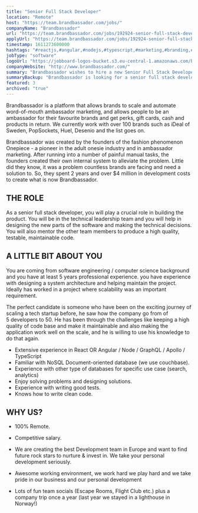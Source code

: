 ```yaml
---
title: "Senior Full Stack Developer"
location: "Remote"
host: "https://team.brandbassador.com/jobs/"
companyName: "Brandbassador"
url: "https://team.brandbassador.com/jobs/192924-senior-full-stack-developer"
applyUrl: "https://team.brandbassador.com/jobs/192924-senior-full-stack-developer/applications/new?"
timestamp: 1611273600000
hashtags: "#reactjs,#angular,#nodejs,#typescript,#marketing,#branding,#ui/ux,#socialmedia,#couchbase,#analysis"
jobType: "software"
logoUrl: "https://jobboard-logos-bucket.s3.eu-central-1.amazonaws.com/brandbassador"
companyWebsite: "http://www.brandbassador.com/"
summary: "Brandbassador wishes to hire a new Senior Full Stack Developer. If you have extensive experience in React OR Angular / Node / GraphQL / Apollo / TypeScript, consider applying."
summaryBackup: "Brandbassador is looking for a senior full stack developer that has experience in: #branding, #ui/ux, #reactjs."
featured: 3
archived: "true"
---
```


Brandbassador is a platform that allows brands to scale and automate word-of-mouth ambassador marketing, and allows people to be an ambassador for their favourite brands and get perks, gift cards, cash and products in return. We currently work with over 100 brands such as iDeal of Sweden, PopSockets, Huel, Desenio and the list goes on. 

Brandbassador was created by the founders of the fashion phenomenon Onepiece - a pioneer in the adult onesie industry and in ambassador marketing. After running into a number of painful manual tasks, the founders created their own internal system to alleviate the problem. Little did they know, it was a problem countless brands are facing and need a solution to. So, they spent 2 years and over $4 million in development costs to create what is now Brandbassador.

## THE ROLE

As a senior full stack developer, you will play a crucial role in building the product. You will be in the technical leadership team and you will help in designing the new parts of the software and making the technical decisions. You will also mentor the other team members to produce a high quality, testable, maintainable code.  

## A LITTLE BIT ABOUT YOU

You are coming from software engineering / computer science background and you have at least 5 years professional experience. you have experience with designing a system architecture and helping maintain the project. Ideally has worked in a project where scalability was an important requirement.

The perfect candidate is someone who have been on the exciting journey of scaling a tech startup before, he saw how the company go from of 5 developers to 50. He has been through the challenges like keeping a high quality of code base and make it maintainable and also making the application work well on the scale, and he is willing to use his knowledge to do that again.

*   Extensive experience in React OR Angular / Node / GraphQL / Apollo / TypeScript
*   Familiar with NoSQL Document-oriented database (we use couchbase).
*   Experience with other type of databases for specific use case (search, analytics)
*   Enjoy solving problems and designing solutions.
*   Experience with writing good tests.
*   Knows how to write clean code.

## WHY US?

*   100% Remote.
*   Competitive salary.
*   We are creating the best Development team in Europe and want to find future rock stars to nurture & invest in. We take your personal development seriously.
*   Awesome working environment, we work hard we play hard and we take pride in our business and our personal development

*   Lots of fun team socials (Escape Rooms, Flight Club etc.) plus a company trip once a year (last year we stayed in a lighthouse in Norway!)
